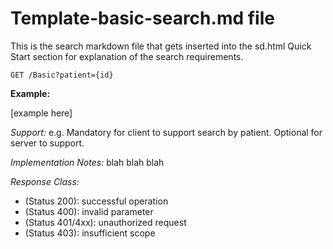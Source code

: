 # Template-basic-search.md  file

This is the search markdown file that gets inserted into the sd.html Quick Start section for explanation of the search requirements.


`GET /Basic?patient={id}`

**Example:**

[example here]

*Support:* e.g. Mandatory for client to support search by patient.  Optional for server to support.

*Implementation Notes:*  blah blah blah

*Response Class:*

-   (Status 200): successful operation
-   (Status 400): invalid parameter
-   (Status 401/4xx): unauthorized request
-   (Status 403): insufficient scope
